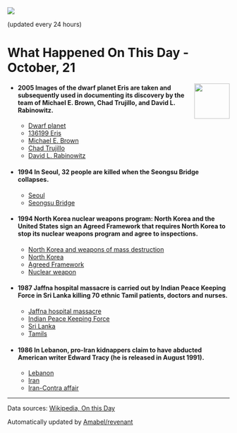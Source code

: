 <img src="https://img.shields.io/badge/last%20updated%20at-2020--10--21%2000%3A13%20(UTC)-brightgreen?style=for-the-badge">

(updated every 24 hours)

# What Happened On This Day - October, 21

<img align="right" src="https://user-images.githubusercontent.com/12688422/87848414-3e9d0800-c91b-11ea-84df-7ebcb2c52b8d.png" width="80px">

- #### 2005 Images of the dwarf planet Eris are taken and subsequently used in documenting its discovery by the team of Michael E. Brown, Chad Trujillo, and David L. Rabinowitz.

  - [Dwarf planet](https://wikipedia.org/wiki/Dwarf_planet)
  - [136199 Eris](https://wikipedia.org/wiki/136199_Eris)
  - [Michael E. Brown](https://wikipedia.org/wiki/Michael_E._Brown)
  - [Chad Trujillo](https://wikipedia.org/wiki/Chad_Trujillo)
  - [David L. Rabinowitz](https://wikipedia.org/wiki/David_L._Rabinowitz)

- #### 1994 In Seoul, 32 people are killed when the Seongsu Bridge collapses.

  - [Seoul](https://wikipedia.org/wiki/Seoul)
  - [Seongsu Bridge](https://wikipedia.org/wiki/Seongsu_Bridge)

- #### 1994 North Korea nuclear weapons program: North Korea and the United States sign an Agreed Framework that requires North Korea to stop its nuclear weapons program and agree to inspections.

  - [North Korea and weapons of mass destruction](https://wikipedia.org/wiki/North_Korea_and_weapons_of_mass_destruction)
  - [North Korea](https://wikipedia.org/wiki/North_Korea)
  - [Agreed Framework](https://wikipedia.org/wiki/Agreed_Framework)
  - [Nuclear weapon](https://wikipedia.org/wiki/Nuclear_weapon)

- #### 1987 Jaffna hospital massacre is carried out by Indian Peace Keeping Force in Sri Lanka killing 70 ethnic Tamil patients, doctors and nurses.

  - [Jaffna hospital massacre](https://wikipedia.org/wiki/Jaffna_hospital_massacre)
  - [Indian Peace Keeping Force](https://wikipedia.org/wiki/Indian_Peace_Keeping_Force)
  - [Sri Lanka](https://wikipedia.org/wiki/Sri_Lanka)
  - [Tamils](https://wikipedia.org/wiki/Tamils)

- #### 1986 In Lebanon, pro-Iran kidnappers claim to have abducted American writer Edward Tracy (he is released in August 1991).

  - [Lebanon](https://wikipedia.org/wiki/Lebanon)
  - [Iran](https://wikipedia.org/wiki/Iran)
  - [Iran-Contra affair](https://wikipedia.org/wiki/Iran%E2%80%93Contra_affair)
---

Data sources: [Wikipedia, On this Day](https://byabbe.se/on-this-day/)

Automatically updated by [Amabel/revenant](https://github.com/Amabel/revenant)